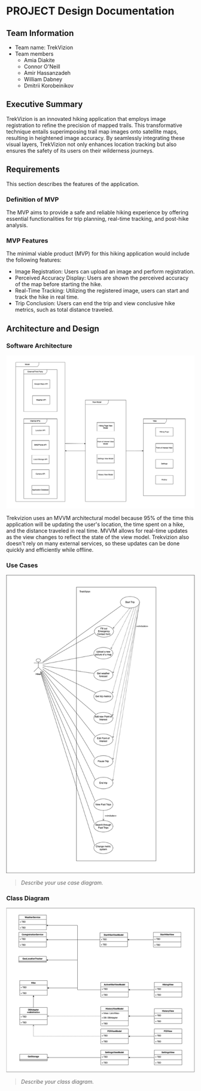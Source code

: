 
# PROJECT Design Documentation

<!-- > _The following template provides the headings for your Design
> Documentation.  As you edit each section make sure you remove these
> commentary 'blockquotes'; the lines that start with a > character
> and appear in the generated PDF in italics._ -->

## Team Information
* Team name: TrekVizion
* Team members
  * Amia Diakite
  * Connor O'Neill
  * Amir Hassanzadeh
  * William Dabney
  * Dmitrii Korobeinikov

## Executive Summary

TrekVizion is an innovated hiking application that employs image registration to refine the precision of mapped trails. This transformative technique entails superimposing trail map images onto satellite maps, resulting in heightened image accuracy. By seamlessly integrating these visual layers, TrekVizion not only enhances location tracking but also ensures the safety of its users on their wilderness journeys.

## Requirements

This section describes the features of the application.

### Definition of MVP
The MVP aims to provide a safe and reliable hiking experience by offering essential functionalities for trip planning, real-time tracking, and post-hike analysis.

### MVP Features
The minimal viable product (MVP) for this hiking application would include the following features:
* Image Registration: Users can upload an image and perform registration.
* Perceived Accuracy Display: Users are shown the perceived accuracy of the map before starting the hike.
* Real-Time Tracking: Utilizing the registered image, users can start and track the hike in real time.
* Trip Conclusion: Users can end the trip and view conclusive hike metrics, such as total distance traveled.


## Architecture and Design

### Software Architecture
![MVVM Architecture](/TrekVizion%20Architecture%20MVVM.png)

Trekvizion uses an MVVM architectural model because 95% of the time this application will be updating the user's location, the time spent on a hike, and the distance traveled in real time. MVVM allows for real-time updates as the view changes to reflect the state of the view model. Trekvizion also doesn't rely on many external services, so these updates can be done quickly and efficiently while offline.


### Use Cases
![Use Case Diagram](/TrekVizion%20Use%20Case%20Diagram.png)
> _Describe your use case diagram._


### Class Diagram
![Class Diagram](/Trekvizion%20Class%20Diagram.png)
> _Describe your class diagram._
